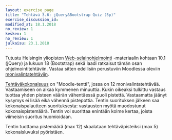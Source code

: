 ```yaml
---
layout: exercise_page
title: "Tehtävä 3.6: jQuery&Bootstrap Quiz (5p)"
exercise_discussion_id:
modified_at: 18.1.2018
no_review: 1
kesken: 1
no_review: 1
julkaisu: 23.1.2018
---
```


Tutustu Helsingin yliopiston [Web-selainohjelmointi][weso] -materiaalin
kohtaan 10.1 (jQuery) ja lukuun 18 (Bootstrap) sekä laadi ratkaisut tämän
osan ohjelmointitehtäviin. Vastaa sitten edellisiin perustuviin Moodlessa oleviin [monivalintatehtäviin][quiz].

[quiz]:#  
[weso]: http://web-selainohjelmointi.github.io

[Tehtäväkokonaisuus][quiz] on "Moodle-tentti", jossa on 12 monivalintatehtävää. Vastaamiseen on aikaa kymmenen minuuttia. Kukin oikeaksi tulkittu vastaus tuottaa yhden pisteen väärän vähentäessä puoli pistettä. Vastaamatta jäänyt kysymys ei lisää eikä vähennä pistepottia. Tentin suorituksen jälkeen saa kokonaispalautteen suorituksesta: vastausten myötä muodostunut kokonaispistemäärä. Tentin voi suorittaa enintään kolme kertaa, joista viimeisin suoritus huomioidaan.

Tentin tuottama pistemäärä (max 12) skaalataan tehtäväpisteiksi (max 5) kokonaisluvuksi pyöristäen.

